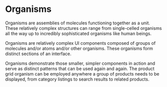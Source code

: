 # Organisms

Organisms are assemblies of molecules functioning together as a unit. These relatively complex structures can range from single-celled organisms all the way up to incredibly sophisticated organisms like human beings.

Organisms are relatively complex UI components composed of groups of molecules and/or atoms and/or other organisms. These organisms form distinct sections of an interface.

Organisms demonstrate those smaller, simpler components in action and serve as distinct patterns that can be used again and again. The product grid organism can be employed anywhere a group of products needs to be displayed, from category listings to search results to related products.